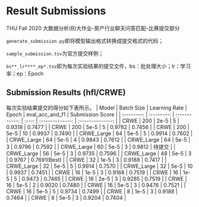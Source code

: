# Result Submissions
THU Fall 2020 大数据分析(B)大作业-房产行业聊天问答匹配-比赛提交部分

`generate_submission.py`即将模型输出格式转换成提交格式的代码；

`sample_submission.tsv`为官方提交样例；

`bs**_lr****_ep*.tsv`即为每次实验结果的提交文件，bs：批处理大小；lr：学习率；ep：Epoch

## Submission Results (hfl/CRWE)
每次实验结果提交的得分如下表所示。
|   Model    | Batch Size | Learning Rate | Epoch | eval_acc_and_f1 | Submission Score |
| :--------: | :--------: | :-----------: | :---: | :-------------: | :--------------: |
|    CRWE    |    200     |     2e-5      |   5   |     0.9318      |      0.7477      |
|    CRWE    |    200     |     5e-5      |   5   |     0.9782      |      0.7456      |
|    CRWE    |    200     |     5e-5      |  10   |     0.9937      |      0.7490      |
| CRWE_Large |     64     |     5e-5      |   5   |     0.9914      |      0.7602      |
| CRWE_Large |     64     |     5e-5      |   4   |     0.9843      |      0.7612      |
| CRWE_Large |     64     |     5e-5      |   3   |     0.9796      |      0.7592      |
| CRWE_Large |     60     |     5e-5      |   3   |     0.9812      |      待提交      |
| CRWE_Large |     56     |     5e-5      |   3   |     0.9735      |      0.7596      |
| CRWE_Large |     48     |     5e-5      |   3   |     0.9767      |   0.7691(Best)   |
|    CRWE    |     32     |     1e-5      |   3   |     0.9188      |      0.7417      |
| CRWE_Large |     32     |     5e-5      |   5   |     0.9914      |      0.7570      |
| CRWE_Large |     32     |     5e-5      |  10   |     0.9937      |      0.7451      |
|    CRWE    |     16     |     1e-5      |   3   |     0.9168      |      0.7519      |
|    CRWE    |     16     |     1e-5      |   5   |     0.9473      |      0.7465      |
|    CRWE    |     16     |     2e-5      |   3   |     0.9285      |      0.7519      |
|    CRWE    |     16     |     5e-5      |   2   |     0.9020      |      0.7480      |
|    CRWE    |     16     |     5e-5      |   3   |     0.9476      |      0.7521      |
|    CRWE    |     16     |     5e-5      |   5   |     0.9734      |      0.7499      |
|    CRWE    |     8      |     1e-5      |   3   |     0.9188      |      0.7464      |
|    CRWE    |     8      |     5e-5      |   3   |     0.9204      |      0.7404      |
